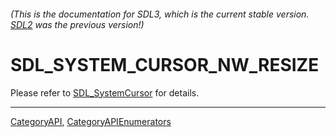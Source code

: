 ###### (This is the documentation for SDL3, which is the current stable version. [SDL2](https://wiki.libsdl.org/SDL2/) was the previous version!)
# SDL_SYSTEM_CURSOR_NW_RESIZE

Please refer to [SDL_SystemCursor](SDL_SystemCursor) for details.

----
[CategoryAPI](CategoryAPI), [CategoryAPIEnumerators](CategoryAPIEnumerators)

